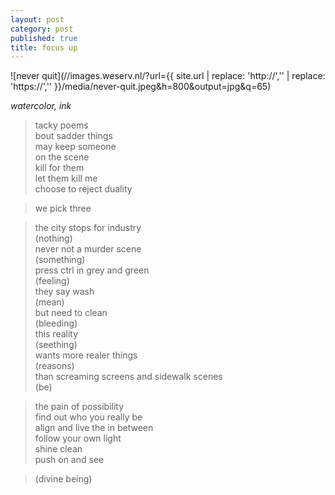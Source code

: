 ```yaml
---
layout: post
category: post
published: true
title: focus up
---
```

![never quit](//images.weserv.nl/?url={{ site.url | replace: 'http://','' | replace: 'https://','' }}/media/never-quit.jpeg&h=800&output=jpg&q=65)
<!--more-->
<span class='date fr'>*watercolor, ink*</span><br>

 
 
>tacky poems  
bout sadder things  
may keep someone  
on the scene  
kill for them    
let them kill me  
choose to reject duality  
  
>we pick three  
  
>the city stops for industry  
(nothing)  
never not a murder scene  
(something)  
press ctrl in grey and green  
(feeling)  
they say wash  
(mean)  
but need to clean  
(bleeding)  
this reality  
(seething)  
wants more realer things  
(reasons)  
than screaming screens and sidewalk scenes  
(be)  

>the pain of possibility  
find out who you really be  
align and live the in between  
follow your own light  
shine clean  
push on and see  

>(divine being)
